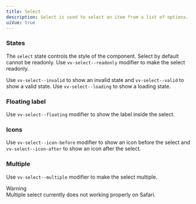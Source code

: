 ```yaml
---
title: Select
description: Select is used to select an item from a list of options.
uiVue: true
---
```


### States
The `select` state controls the style of the component. Select by default cannot be readonly. Use `vv-select--readonly` modifier to make the select readonly. 

Use `vv-select--invalid` to show an invalid state and `vv-select--valid` to show a valid state. Use `vv-select--loading` to show a loading state.

<code-editor resource-folder="select" resource-name="states" class="mb-lg"></code-editor>

### Floating label
Use `vv-select--floating` modifier to show the label inside the select.

<code-editor resource-folder="select" resource-name="floating-label" class="mb-lg"></code-editor>

### Icons
Use `vv-select--icon-before` modifier to show an icon before the select and `vv-select--icon-after` to show an icon after the select.

<code-editor resource-folder="select" resource-name="icons" class="mb-lg"></code-editor>

### Multiple
Use `vv-select--multiple` modifier to make the select multiple.

<code-editor resource-folder="select" resource-name="multiple" class="mb-lg"></code-editor>

<div class="vv-alert vv-alert--callout vv-alert--warning mb-lg">
    <div class="vv-alert__header">
      <div class="vv-alert__title">Warning</div>
    </div>
    <div class="vv-alert__content">
        Multiple select currently does not working properly on Safari.
    </div>
</div>
